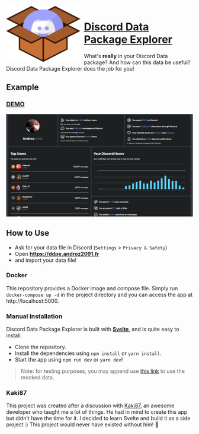 <img width="200" height="150" align="left" style="float: left; margin: 0 10px 0 0;" alt="DDPE" src="https://github.com/Androz2091/discord-data-package-explorer/raw/master/public/favicon.png">

# [Discord Data Package Explorer](https://ddpe.androz2091.fr)

What's **really** in your Discord Data package? And how can this data be useful? Discord Data Package Explorer does the job for you!

## Example

### [DEMO](https://ddpe.androz2091.fr/stats/demo)

![Example](./example.png)

## How to Use

- Ask for your data file in Discord (`Settings` > `Privacy & Safety`)
- Open **https://ddpe.androz2091.fr**
- and import your data file!

### Docker

This repository provides a Docker image and compose file. Simply run `docker-compose up -d` in the project directory
and you can access the app at http://localhost:5000.

### Manual Installation

Discord Data Package Explorer is built with **[Svelte](https://svelte.dev)**, and is quite easy to install.

- Clone the repository.
- Install the dependencies using `npm install` or `yarn install`.
- Start the app using `npm run dev` or `yarn dev`!

> Note: for testing purposes, you may append use [this link](https://ddpe.androz2091.fr/stats/demo) to use the mocked data.

### Kaki87

This project was created after a discussion with [Kaki87](https://kaki87.net), an awesome developer who taught me a lot of things. He had in mind to create this app but didn't have the time for it. I decided to learn Svelte and build it as a side project :)
This project would never have existed without him! 🙏
